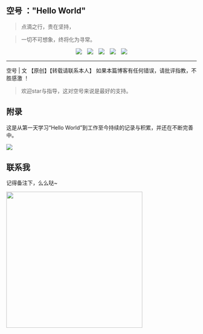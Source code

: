 ## 空号 ："Hello World"
>点滴之行，贵在坚持，

>一切不可想象，终将化为寻常。

<div align="center"><a href="https://github.com/JavaKongHao/docs#%E8%81%94%E7%B3%BB%E6%88%91"><img src="https://img.shields.io/badge/%E4%BD%9C%E8%80%85-%E5%BE%AE%E4%BF%A1-brightgreen"></img></a>&emsp;<a href="https://juejin.im/user/5dcd7f6f6fb9a0203d746ca4"><img src="https://img.shields.io/badge/%E5%8D%9A%E5%AE%A2-%E6%8E%98%E9%87%91-blue"></img></a>&emsp;<a href="https://blog.csdn.net/weixin_44781310"><img src="https://img.shields.io/badge/%E5%8D%9A%E5%AE%A2-CSDN-red"></img></a>&emsp;<a href="https://www.cnblogs.com/JavakongHao/"><img src="https://img.shields.io/badge/%E5%8D%9A%E5%AE%A2-%E5%8D%9A%E5%AE%A2%E5%9B%AD-brightgreen"></img></a>&emsp;<a ><img src="https://img.shields.io/badge/%E5%85%AC%E4%BC%97%E5%8F%B7-JavaTeam-808080"></img></a></div>  

----

空号 | 文 【原创】【转载请联系本人】 如果本篇博客有任何错误，请批评指教，不胜感激 ！

 
 >欢迎star与指导，这对空号来说是最好的支持。

## 附录

这是从第一天学习“Hello World”到工作至今持续的记录与积累，并还在不断完善中。

![](https://user-gold-cdn.xitu.io/2019/11/21/16e8d186c91cd398?w=726&h=395&f=png&s=164561)

## 联系我
记得备注下，么么哒~

<img height=360px src="https://user-gold-cdn.xitu.io/2019/11/30/16eb9e077fb5c040?w=877&h=434&f=png&s=119828"></img> 



